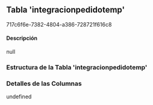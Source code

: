 
## Tabla 'integracionpedidotemp'
717c6f6e-7382-4804-a386-728721f616c8
#### Descripción

null

### Estructura de la Tabla 'integracionpedidotemp'




### Detalles de las Columnas
undefined

